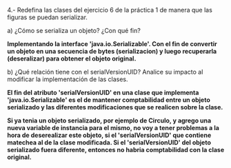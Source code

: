 4.- Redefina las clases del ejercicio 6 de la práctica 1 de manera que las figuras se puedan serializar.

a) ¿Cómo se serializa un objeto? ¿Con qué fin?

__Implementando la interface 'java.io.Serializable'. Con el fin de convertir un objeto en una secuencia de bytes (serializacion) y luego recuperarla (deseralizar) para obtener el objeto original.__

b) ¿Qué relación tiene con el serialVersionUID? Analice su impacto al modificar la implementación de las clases.

__El fin del atributo 'serialVersionUID' en una clase que implementa 'java.io.Serializable' es el de mantener comptabilidad entre un objeto serializado y las diferentes modificaciones que se realicen sobre la clase.__

__Si ya tenia un objeto serializado, por ejemplo de Circulo, y agrego una nueva variable de instancia para el mismo, no voy a tener problemas a la hora de deserealizar este objeto, si el 'serialVersionUID' que contiene matechea al de la clase modificada. Si el 'serialVersionUID' del objeto serializado fuera diferente, entonces no habria comptabilidad con la clase original.__